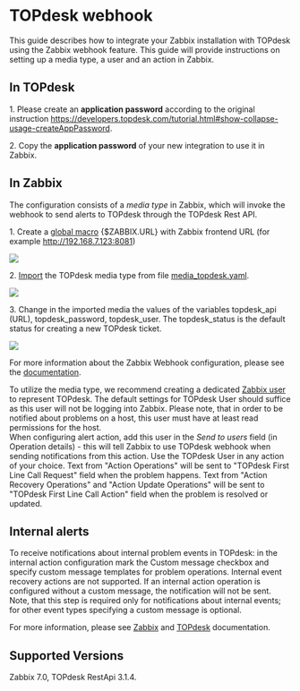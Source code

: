 
# TOPdesk webhook 

This guide describes how to integrate your Zabbix installation with TOPdesk using the Zabbix webhook feature. This guide will provide instructions on setting up a media type, a user and an action in Zabbix.

## In TOPdesk

1\. Please create an **application password** according to the original instruction https://developers.topdesk.com/tutorial.html#show-collapse-usage-createAppPassword.

2\. Copy the **application password** of your new integration to use it in Zabbix.

## In Zabbix

The configuration consists of a _media type_ in Zabbix, which will invoke the webhook to send alerts to TOPdesk through the TOPdesk Rest API.

1\. Create a [global macro](https://www.zabbix.com/documentation/7.2/manual/config/macros/user_macros) {$ZABBIX.URL} with Zabbix frontend URL (for example http://192.168.7.123:8081)

[![](images/tn_1.png?raw=true)](images/1.png)

2\. [Import](https://www.zabbix.com/documentation/7.2/manual/web_interface/frontend_sections/alerts/mediatypes) the TOPdesk media type from file [media_topdesk.yaml](media_topdesk.yaml).

[![](images/tn_2.png?raw=true)](images/2.png)

3\. Change in the imported media the values of the variables topdesk_api (URL), topdesk_password, topdesk_user. The topdesk_status is the default status for creating a new TOPdesk ticket.

[![](images/tn_3.png?raw=true)](images/3.png)

For more information about the Zabbix Webhook configuration, please see the [documentation](https://www.zabbix.com/documentation/7.2/manual/config/notifications/media/webhook).

To utilize the media type, we recommend creating a dedicated [Zabbix user](https://www.zabbix.com/documentation/7.2/manual/web_interface/frontend_sections/administration/users) to represent TOPdesk. The default settings for TOPdesk User should suffice as this user will not be logging into Zabbix. Please note, that in order to be notified about problems on a host, this user must have at least read permissions for the host.  
When configuring alert action, add this user in the _Send to users_ field (in Operation details) - this will tell Zabbix to use TOPdesk webhook when sending notifications from this action. Use the TOPdesk User in any action of your choice. Text from "Action Operations" will be sent to "TOPdesk First Line Call Request" field when the problem happens. Text from "Action Recovery Operations" and "Action Update Operations" will be sent to "TOPdesk First Line Call Action" field when the problem is resolved or updated.

## Internal alerts
To receive notifications about internal problem events in TOPdesk: in the internal action configuration mark the Custom message checkbox and specify custom message templates for problem operations. Internal event recovery actions are not supported.
If an internal action operation is configured without a custom message, the notification will not be sent. 
Note, that this step is required only for notifications about internal events; for other event types specifying a custom message is optional. 

For more information, please see [Zabbix](https://www.zabbix.com/documentation/7.2/manual/config/notifications) and [TOPdesk](https://developers.topdesk.com/documentation/index.html) documentation.

## Supported Versions

Zabbix 7.0, TOPdesk RestApi 3.1.4.
